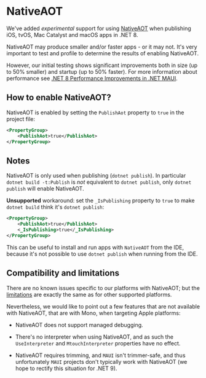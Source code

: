# NativeAOT

We've added *experimental* support for using [NativeAOT][1] when publishing iOS,
tvOS, Mac Catalyst and macOS apps in .NET 8.

NativeAOT may produce smaller and/or faster apps - or it may not. It's very
important to test and profile to determine the results of enabling NativeAOT.

However, our initial testing shows significant improvements both in size (up
to 50% smaller) and startup (up to 50% faster). For more information about
performance see [.NET 8 Performance Improvements in .NET MAUI][3].

## How to enable NativeAOT?

NativeAOT is enabled by setting the `PublishAot` property to `true` in the project file:

```xml
<PropertyGroup>
	<PublishAot>true</PublishAot>
</PropertyGroup>
```

## Notes

NativeAOT is only used when publishing (`dotnet publish`). In particular
`dotnet build -t:Publish` is _not_ equivalent to `dotnet publish`, only
`dotnet publish` will enable NativeAOT.

**Unsupported** workaround: set the `_IsPublishing` property to `true` to make
`dotnet build` think it's `dotnet publish`:

```xml
<PropertyGroup>
	<PublishAot>true</PublishAot>
	<_IsPublishing>true</_IsPublishing>
</PropertyGroup>
```

This can be useful to install and run apps with `NativeAOT` from the IDE,
because it's not possible to use `dotnet publish` when running from the IDE.

## Compatibility and limitations

There are no known issues specific to our platforms with NativeAOT; but the
[limitations][2] are exactly the same as for other supported platforms.

Nevertheless, we would like to point out a few features that are not available
with NativeAOT, that are with Mono, when targeting Apple platforms:

- NativeAOT does not support managed debugging.

- There's no interpreter when using NativeAOT, and as such the
  `UseInterpreter` and `MtouchInterpreter` properties have no effect.

- NativeAOT requires trimming, and `MAUI` isn't trimmer-safe, and thus
  unfortunately `MAUI` projects don't typically work with NativeAOT (we hope
  to rectify this situation for .NET 9).

[1]: https://learn.microsoft.com/en-us/dotnet/core/deploying/native-aot
[2]: https://learn.microsoft.com/en-us/dotnet/core/deploying/native-aot/?tabs=net8plus%2Cwindows#limitations-of-native-aot-deployment
[3]: https://devblogs.microsoft.com/dotnet/pending_link_to_blog_post
